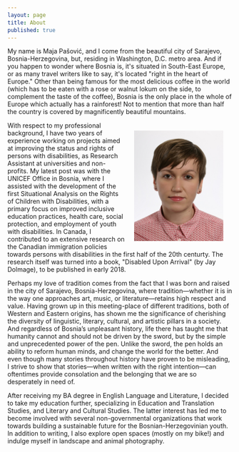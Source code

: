 ```yaml
---
layout: page
title: About
published: true
---
```


<span class="versal m9">M</span>y name is Maja Pašović, and I come from the beautiful city of Sarajevo, Bosnia-Herzegovina, but, residing in Washington, D.C. metro area. And if you happen to wonder where Bosnia is, it's situated in South-East Europe, or as many travel writers like to say, it's located "right in the heart of Europe." Other than being famous for the most delicious coffee in the world (which has to be eaten with a rose or walnut lokum on the side, to complement the taste of the coffee), Bosnia is the only place in the whole of Europe which actually has a rainforest! Not to mention that more than half the country is covered by magnificently beautiful mountains.

<img src="/img/Maja%20BLOG_Photo.jpg" alt="Maja Pasovic" style="float:right;width:200px;margin:10px;padding:10px;">

With respect to my professional background, I have two years of experience working on projects aimed at improving the status and rights of persons with disabilities, as Research Assistant at universities and non-profits. My latest post was with the UNICEF Office in Bosnia, where I assisted with the development of the first Situational Analysis on the Rights of Children with Disabilities, with a primary focus on improved inclusive education practices, health care, social protection, and employment of youth with disabilities. In Canada, I contributed to an extensive research on the Canadian immigration policies towards persons with disabilities in the first half of the 20th centurty. The research itself was turned into a book, "Disabled Upon Arrival" (by Jay Dolmage), to be published in early 2018.




Perhaps my love of
tradition comes from the fact that I was born and raised in the city of
Sarajevo, Bosnia-Herzegovina, where tradition—whether it is in the way
one approaches art, music, or literature—retains high respect and value.
Having grown up in this meeting-place of different traditions, both of
Western and Eastern origins, has shown me the significance of cherishing
the diversity of linguistic, literary, cultural, and artistic pillars in
a society. And regardless of Bosnia’s unpleasant history, life there
has taught me that humanity cannot and should not be driven by the
sword, but by the simple and unprecedented power of the pen. Unlike the
sword, the pen holds an ability to reform human minds, and change the
world for the better. And even though many stories throughout history
have proven to be misleading, I strive to show that stories—when written
with the right intention—can oftentimes provide consolation and the
belonging that we are so desperately in need of.

After receiving my BA degree in English Language and Literature, I decided to take my
education further, specializing in Education and Translation Studies,
and Literary and Cultural Studies. The latter interest has led me to become involved with several
non-governmental organizations that work towards building a sustainable
future for the Bosnian-Herzegovinian youth. In addition to writing, I also
explore open spaces (mostly on my bike!) and indulge myself in landscape and 
animal photography.
